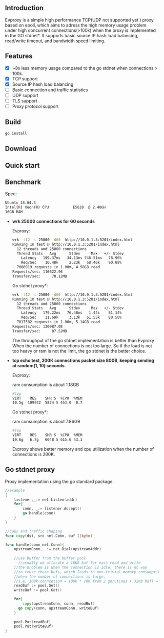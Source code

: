 ## Introduction

Evproxy is a simple high performance TCP(UDP not supported yet ) proxy based on epoll, which aims to adress the high memory usage problem under high concurrent connections(>100k) when the proxy is implemented in the GO stdnet*. It supports basic source IP hash load balancing, read/write timeout, and bandwidth speed limiting.
   
## Features

- [x]  ~8x less memory usage compared to the go stdnet when connections > 100k.
- [x]  TCP support
- [x]  Source IP hash load balancing
- [ ]  Basic connection and traffic statistics
- [ ]  UDP support
- [ ]  TLS support
- [ ]  Proxy protocol support

## Build

  ```bash
  go install 
  ```

## Download


## Quick start



## Benchmark

Spec:  

```bash
Ubuntu 18.04.3
Intel(R) Xeon(R) CPU           E5620  @ 2.40GH
16GB RAM
```

- **wrk 25000 connections for 60 seconds**
    
    Evproxy:
    
    ```bash
    wrk -t12 -c 25000 -d60  http://10.0.1.3:5201/index.html
    Running 1m test @ http://10.0.1.3:5201/index.html
      12 threads and 25000 connections
      Thread Stats   Avg      Stdev     Max   +/- Stdev
        Latency   199.37ms   34.13ms 746.51ms   78.96%
        Req/Sec    10.48k     2.23k   68.46k    90.88%
      7008919 requests in 1.00m, 4.58GB read
    Requests/sec: 116622.96
    Transfer/sec:     78.12MB
    ```
    
    Go stdnet proxy*:
    
    ```bash
    wrk -t12 -c 25000 -d60  http://10.0.1.3:5201/index.html
    Running 1m test @ http://10.0.1.3:5201/index.html
      12 threads and 25000 connections
      Thread Stats   Avg      Stdev     Max   +/- Stdev
        Latency   179.22ms   76.40ms   1.44s    81.14%
        Req/Sec    11.69k     3.13k   61.55k    80.50%
      7817582 requests in 1.00m, 5.14GB read
    Requests/sec: 130087.08
    Transfer/sec:     87.52MB
    ```
    
    The throughput of the go stdnet implementation is better than Evproxy When the number of connections is not too large. So if the load is not too heavy or ram is not the limit, the go stdnet is the better choice.
    
- **tcp echo test, 200K connections  packet size 800B, keeping sending at random(1, 10) seconds.**
    
    Evproxy:
    
    ram consumption is about 1.18GB 
    
    ```bash
    #top
    VIRT    RES    SHR S  %CPU  %MEM                                
    10.5g  109932  5824 S 453.0  0.7 
    ```
    
    Go stdnet proxy*:
    
    ram consumption is about 7.86GB 
    
    ```bash
    #top
    VIRT    RES    SHR S  %CPU  %MEM                                
    19.6g   6.7g   6048 S 615.6 43.1
    ```
    
    Evproxy shows better memory and cpu utilization when the number of connections is 200K. 

## Go stdnet proxy

Proxy implementation using the go standard package.

```go
//example
{
	listener,_:= net.Listen(addr)
	for{
	    conn, _:= listener.Accept()
		go handle(conn)
	}
}

//copy and traffic shaping
func copy(dst, src net.Conn, buf []byte)

func handle(conn net.Conn){
    upstreamConn,_ := net.Dial(upstreamAddr)
    
    //use buffer from the buffer pool
	  //usually we allocate a 16KB buf for each read and write
    //the problem is when the connection is idle, there is no way
    //to reuse these bufs, which leads to non-trivial memory consumption
    //when the number of connections is large.
    //i.e, 100k conncetion = 100k * (8k from 2 gorutines + 32KB buf) = 3.8GB  
	readBuf := pool.Get()
	writeBuf := pool.Get()

	for{
	    copy(upstreamConn, conn, readBuf)
      go copy(conn, upstreamConn, writeBuf)
	}
    
    pool.Put(readBuf)
    pool.Put(writeBuf)
}

```